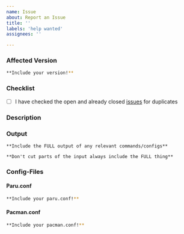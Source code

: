 ```yaml
---
name: Issue
about: Report an Issue
title: ''
labels: 'help wanted'
assignees: ''

---
```


### Affected Version

<!-- get the version you're running via

paru -V

-->

```sh
**Include your version!**
```

### Checklist

- [ ] I have checked the open and already closed [issues](https://github.com/Morganamilo/paru/issues) for duplicates

### Description



### Output


```console
**Include the FULL output of any relevant commands/configs**

**Don't cut parts of the input always include the FULL thing**
```

### Config-Files
#### Paru.conf

<!-- create the minimised dump of the used config file in the console via 

{
if [ -n "$PARU_CONF" ] && [ -f "$PARU_CONF" ]; then
  echo '=> paru uses $PARU_CONF config file: ' "$PARU_CONF"
  cat "$PARU_CONF";
elif [ -n "$XDG_CONFIG_HOME" ] && [ -f "$XDG_CONFIG_HOME/paru/paru.conf" ]; then
  echo '=> paru uses $XDG_CONFIG_HOME config file: ' "$XDG_CONFIG_HOME/paru/paru.conf"
  cat "$XDG_CONFIG_HOME/paru/paru.conf"
elif [ -n "$HOME" ] && [ -f "$HOME/.config/paru/paru.conf" ]; then
  echo '=> paru uses $XDG_CONFIG_HOME config file: ' "$XDG_CONFIG_HOME/paru/paru.conf"
  cat "$XDG_CONFIG_HOME/paru/paru.conf"
else
  echo '=> paru uses system-config file: /etc/paru.conf'
  cat /etc/paru.conf
fi;
} | grep -v -E "^#|^$"

-->

```sh
**Include your paru.conf!**
```

#### Pacman.conf

<!-- create the minimised dump of the used config file in the console via 

cat /etc/pacman.conf | grep -v -E "^#|^$"

-->

```sh
**Include your pacman.conf!**
```
